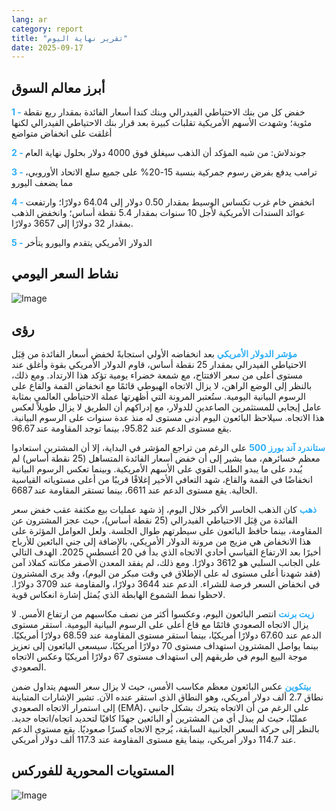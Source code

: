 ```yaml
---
lang: ar
category: report
title: "تقرير نهاية اليوم"
date: 2025-09-17
---
```



<h2>أبرز معالم السوق</h2>
<strong style="color: #2caef7;">1 - </strong> خفض كل من بنك الاحتياطي الفيدرالي وبنك كندا أسعار الفائدة بمقدار ربع نقطة مئوية؛ وشهدت الأسهم الأمريكية تقلبات كبيرة بعد قرار بنك الاحتياطي الفيدرالي لكنها أغلقت على انخفاض متواضع

<strong style="color: #2caef7;">2 - </strong> جوندلاش: من شبه المؤكد أن الذهب سيغلق فوق 4000 دولار بحلول نهاية العام

<strong style="color: #2caef7;">3 - </strong> ترامب يدفع بفرض رسوم جمركية بنسبة 15-20% على جميع سلع الاتحاد الأوروبي، مما يضعف اليورو

<strong style="color: #2caef7;">4 - </strong> انخفض خام غرب تكساس الوسيط بمقدار 0.50 دولار إلى 64.04 دولارًا؛ وارتفعت عوائد السندات الأمريكية لأجل 10 سنوات بمقدار 5.4 نقطة أساس؛ وانخفض الذهب بمقدار 32 دولارًا إلى 3657 دولارًا.

<strong style="color: #2caef7;">5 - </strong> الدولار الأمريكي يتقدم واليورو يتأخر



<h2>نشاط السعر اليومي</h2>
<img src="https://markleighedu.github.io/img/Sep-2025/17-Sep-2025/price.jpg" alt="Image"/>

<h2>رؤى</h2>
<strong style="color: #2caef7;">مؤشر الدولار الأمريكي</strong> بعد انخفاضه الأولي استجابةً لخفض أسعار الفائدة من قِبَل الاحتياطي الفيدرالي بمقدار 25 نقطة أساس، قاوم الدولار الأمريكي بقوة وأغلق عند مستوى أعلى من سعر الافتتاح، مع شمعة خضراء يومية تؤكد هذا الارتداد. ومع ذلك، بالنظر إلى الوضع الراهن، لا يزال الاتجاه الهبوطي قائمًا مع انخفاض القمة والقاع على الرسوم البيانية اليومية. ستُعتبر المرونة التي أظهرتها عملة الاحتياطي العالمي بمثابة عامل إيجابي للمستثمرين الصاعدين للدولار، مع إدراكهم أن الطريق لا يزال طويلاً لعكس هذا الاتجاه. سيلاحظ البائعون اليوم أدنى مستوى له منذ عدة سنوات على الرسوم البيانية. يقع مستوى الدعم عند 95.82، بينما توجد المقاومة عند 96.67.

<strong style="color: #2caef7;">ستاندرد آند بورز 500</strong> على الرغم من تراجع المؤشر في البداية، إلا أن المشترين استعادوا معظم خسائرهم، مما يشير إلى أن خفض أسعار الفائدة المتساهل (25 نقطة أساس) لم يُبدد على ما يبدو الطلب القوي على الأسهم الأمريكية. وبينما تعكس الرسوم البيانية انخفاضًا في القمة والقاع، شهد التعافي الأخير إغلاقًا قريبًا من أعلى مستوياته القياسية الحالية. يقع مستوى الدعم عند 6611، بينما تستقر المقاومة عند 6687.

<strong style="color: #2caef7;">ذهب</strong> كان الذهب الخاسر الأكبر خلال اليوم، إذ شهد عمليات بيع مكثفة عقب خفض سعر الفائدة من قِبَل الاحتياطي الفيدرالي (25 نقطة أساس)، حيث عجز المشترون عن المقاومة، بينما حافظ البائعون على سيطرتهم طوال الجلسة. ولعل العوامل المؤثرة على هذا الانخفاض هي مزيج من مرونة الدولار الأمريكي، بالإضافة إلى جني البائعين للأرباح أخيرًا بعد الارتفاع القياسي أحادي الاتجاه الذي بدأ في 20 أغسطس 2025. الهدف التالي على الجانب السلبي هو 3612 دولارًا. ومع ذلك، لم يفقد المعدن الأصفر مكانته كملاذ آمن (فقد شهدنا أعلى مستوى له على الإطلاق في وقت مبكر من اليوم)، وقد يرى المشترون في انخفاض السعر فرصة للشراء. الدعم عند 3644 دولارًا، والمقاومة عند 3709 دولارًا. لاحظوا نمط الشموع الهابطة الذي يُمثل إشارة انعكاس قوية.

<strong style="color: #2caef7;">زيت برنت</strong> انتصر البائعون اليوم، وعكسوا أكثر من نصف مكاسبهم من ارتفاع الأمس. لا يزال الاتجاه الصعودي قائمًا مع قاع أعلى على الرسوم البيانية اليومية. استقر مستوى الدعم عند 67.60 دولارًا أمريكيًا، بينما استقر مستوى المقاومة عند 68.59 دولارًا أمريكيًا. بينما يواصل المشترون استهداف مستوى 70 دولارًا أمريكيًا، سيسعى البائعون إلى تعزيز موجة البيع اليوم في طريقهم إلى استهداف مستوى 67 دولارًا أمريكيًا وعكس الاتجاه الصعودي.

<strong style="color: #2caef7;">بيتكوين</strong> عكس البائعون معظم مكاسب الأمس، حيث لا يزال سعر السهم يتداول ضمن نطاق 2.7 ألف دولار أمريكي، وهو النطاق الذي استقر عنده الآن. تشير الإشارات المتباينة إلى استمرار الاتجاه الصعودي (EMA)، على الرغم من أن الاتجاه يتحرك بشكل جانبي عمليًا، حيث لم يبذل أي من المشترين أو البائعين جهدًا كافيًا لتحديد اتجاه/اتجاه جديد. بالنظر إلى حركة السعر الجانبية السابقة، يُرجح الاتجاه كسرًا صعوديًا. يقع مستوى الدعم عند 114.7 دولار أمريكي، بينما يقع مستوى المقاومة عند 117.3 ألف دولار أمريكي.



<h2>المستويات المحورية للفوركس</h2>
<img src="https://markleighedu.github.io/img/Sep-2025/17-Sep-2025/pivot.jpg" alt="Image"/>
